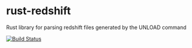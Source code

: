 # rust-redshift
Rust library for parsing redshift files generated by the UNLOAD command

[![Build Status](https://travis-ci.org/yurigorokhov/rust-redshift.svg)](https://travis-ci.org/yurigorokhov/rust-redshift)
